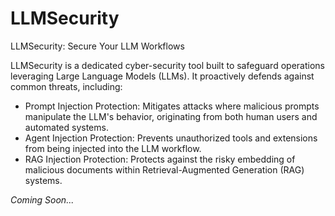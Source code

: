 # LLMSecurity

LLMSecurity: Secure Your LLM Workflows

LLMSecurity is a dedicated cyber-security tool built to safeguard operations leveraging Large Language Models (LLMs). It proactively defends against common threats, including:

- Prompt Injection Protection: Mitigates attacks where malicious prompts manipulate the LLM's behavior, originating from both human users and automated systems.
- Agent Injection Protection: Prevents unauthorized tools and extensions from being injected into the LLM workflow.
- RAG Injection Protection: Protects against the risky embedding of malicious documents within Retrieval-Augmented Generation (RAG) systems.

*Coming Soon...*

